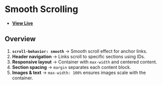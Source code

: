 # Smooth Scrolling

- [**View Live**](https://tahmid-sarker.github.io/Modern-HTML-CSS-Notes/08-Various-CSS-Features/03-Smooth-Scrolling/)

## Overview

1. **`scroll-behavior: smooth`** → Smooth scroll effect for anchor links.
2. **Header navigation** → Links scroll to specific sections using IDs.
3. **Responsive layout** → Container with `max-width` and centered content.
4. **Section spacing** → `margin` separates each content block.
5. **Images & text** → `max-width: 100%` ensures images scale with the container.